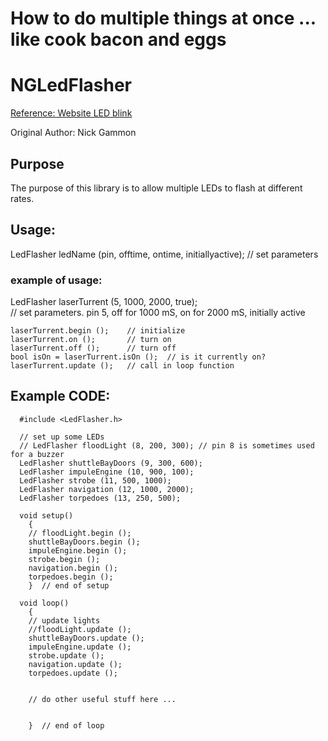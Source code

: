 # How to do multiple things at once ... like cook bacon and eggs


# NGLedFlasher

[Reference: Website LED blink ](http://www.gammon.com.au/blink)


Original Author: Nick Gammon

## Purpose
The purpose of this library is to allow multiple LEDs to flash at different rates.

## Usage:

  LedFlasher ledName (pin, offtime, ontime, initiallyactive);   // set parameters
  
### example of usage:
  
  LedFlasher laserTurrent (5, 1000, 2000, true);   
  // set parameters. pin 5, off for 1000 mS, on for 2000 mS, initially active
  
	laserTurrent.begin ();    // initialize
	laserTurrent.on ();       // turn on
	laserTurrent.off ();      // turn off
	bool isOn = laserTurrent.isOn ();  // is it currently on?
	laserTurrent.update ();   // call in loop function
        
  
## Example CODE:
    
    
      #include <LedFlasher.h>

      // set up some LEDs
      // LedFlasher floodLight (8, 200, 300); // pin 8 is sometimes used for a buzzer
      LedFlasher shuttleBayDoors (9, 300, 600);
      LedFlasher impuleEngine (10, 900, 100);
      LedFlasher strobe (11, 500, 1000);
      LedFlasher navigation (12, 1000, 2000);
      LedFlasher torpedoes (13, 250, 500);
      
      void setup() 
        {      
        // floodLight.begin ();
        shuttleBayDoors.begin ();
        impuleEngine.begin ();
        strobe.begin ();
        navigation.begin ();
        torpedoes.begin ();
        }  // end of setup
      
      void loop() 
        {
        // update lights
        //floodLight.update ();
        shuttleBayDoors.update ();
        impuleEngine.update ();
        strobe.update ();
        navigation.update ();
        torpedoes.update ();
        
        
        // do other useful stuff here ...
      
       
        }  // end of loop

  

